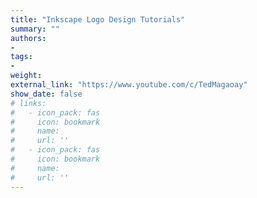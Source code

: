 ```yaml
---
title: "Inkscape Logo Design Tutorials"
summary: ""
authors:
- 
tags:
- 
weight: 
external_link: "https://www.youtube.com/c/TedMagaoay"
show_date: false
# links:
#   - icon_pack: fas
#     icon: bookmark
#     name: 
#     url: ''
#   - icon_pack: fas
#     icon: bookmark
#     name: 
#     url: ''
---
```



